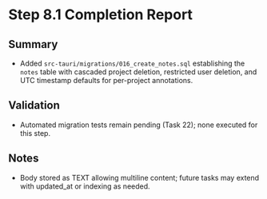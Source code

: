 # Step 8.1 Completion Report

## Summary
- Added `src-tauri/migrations/016_create_notes.sql` establishing the `notes` table with cascaded project deletion, restricted user deletion, and UTC timestamp defaults for per-project annotations.

## Validation
- Automated migration tests remain pending (Task 22); none executed for this step.

## Notes
- Body stored as TEXT allowing multiline content; future tasks may extend with updated_at or indexing as needed.
